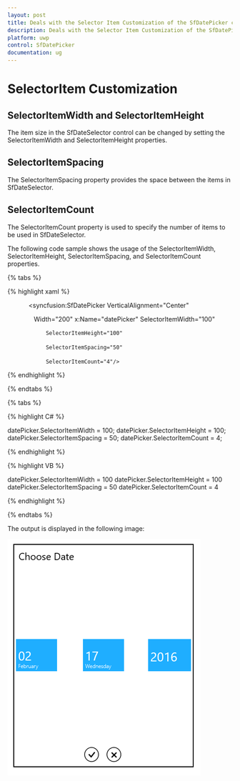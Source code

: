 ```yaml
---
layout: post
title: Deals with the Selector Item Customization of the SfDatePicker control for UWP
description: Deals with the Selector Item Customization of the SfDatePicker control for UWP
platform: uwp
control: SfDatePicker
documentation: ug
---
```


# SelectorItem Customization

## SelectorItemWidth and SelectorItemHeight

The item size in the SfDateSelector control can be changed by setting the SelectorItemWidth and SelectorItemHeight properties.



## SelectorItemSpacing 

The SelectorItemSpacing property provides the space between the items in SfDateSelector.



## SelectorItemCount

The SelectorItemCount property is used to specify the number of items to be used in SfDateSelector.

The following code sample shows the usage of the SelectorItemWidth, SelectorItemHeight, SelectorItemSpacing, and SelectorItemCount properties. 

{% tabs %}

{% highlight xaml %}



<Grid Background="{StaticResource ApplicationPageBackgroundThemeBrush}">

            <syncfusion:SfDatePicker VerticalAlignment="Center"

               Width="200" x:Name="datePicker" SelectorItemWidth="100"

                SelectorItemHeight="100"

                SelectorItemSpacing="50"

                SelectorItemCount="4"/>



</Grid>

{% endhighlight %}

{% endtabs %}

{% tabs %}

{% highlight C# %}

datePicker.SelectorItemWidth = 100;
datePicker.SelectorItemHeight = 100;
datePicker.SelectorItemSpacing = 50;
datePicker.SelectorItemCount = 4;

{% endhighlight %}

{% highlight VB %}

 datePicker.SelectorItemWidth = 100
 datePicker.SelectorItemHeight = 100
 datePicker.SelectorItemSpacing = 50
 datePicker.SelectorItemCount = 4

{% endhighlight %}

{% endtabs %}

The output is displayed in the following image:

![](Features_images/Features_img10.png)





